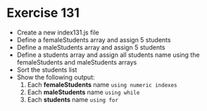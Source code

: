 # Exercise 131

* Create a new index131.js file
* Define a femaleStudents array and assign 5 students
* Define a maleStudents array and assign 5 students
* Define a students array and assign all students name using the femaleStudents and maleStudents arrays
* Sort the students list
* Show the following output:
  1. Each **femaleStudents** name `using numeric indexes`
  2. Each **maleStudents** name `using while`
  3. Each **students** name `using for`